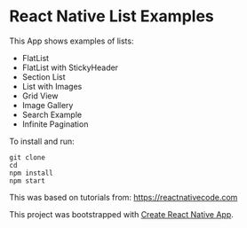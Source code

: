 # React Native List Examples

This App shows examples of lists: 
- FlatList
- FlatList with StickyHeader
- Section List
- List with Images
- Grid View
- Image Gallery
- Search Example
- Infinite Pagination


To install and run:
```
git clone
cd
npm install
npm start
```

This was based on tutorials from:
https://reactnativecode.com


This project was bootstrapped with [Create React Native App](https://github.com/react-community/create-react-native-app).

